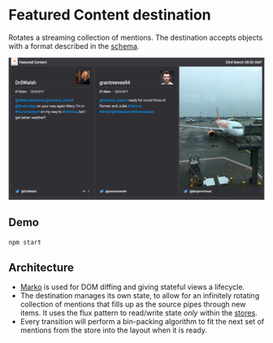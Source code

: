 # Featured Content destination

Rotates a streaming collection of mentions. The destination accepts objects with a format described in the [schema](https://github.com/vizia/destination-featured-content/schema.json).

![example of a featured content destination](../images/screenshots/destination-featured-content.png)

## Demo

```sh
npm start
```

## Architecture

* [Marko](http://markojs.com/) is used for DOM diffing and giving stateful views a lifecycle.
* The destination manages its own state, to allow for an infinitely rotating collection of mentions that fills up as the source pipes through new items. It uses the flux pattern to read/write state _only_ within the [stores](https://github.com/vizia/destination-featured-content/src/stores).
* Every transition will perform a bin-packing algorithm to fit the next set of mentions from the store into the layout when it is ready.
